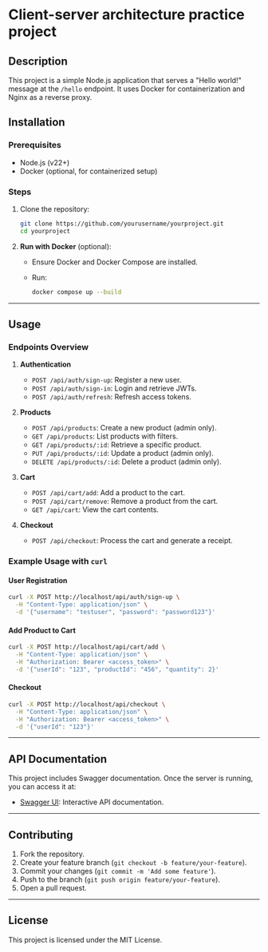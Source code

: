 # Client-server architecture practice project

## Description

This project is a simple Node.js application that serves a "Hello world!" message at the `/hello` endpoint. It uses Docker for containerization and Nginx as a reverse proxy.

## Installation

### Prerequisites

- Node.js (v22+)
- Docker (optional, for containerized setup)

### Steps

1. Clone the repository:

   ```bash
   git clone https://github.com/yourusername/yourproject.git
   cd yourproject
   ```

2. **Run with Docker** (optional):

   - Ensure Docker and Docker Compose are installed.
   - Run:

     ```bash
     docker compose up --build
     ```

---

## Usage

### Endpoints Overview

1. **Authentication**

   - `POST /api/auth/sign-up`: Register a new user.
   - `POST /api/auth/sign-in`: Login and retrieve JWTs.
   - `POST /api/auth/refresh`: Refresh access tokens.

2. **Products**

   - `POST /api/products`: Create a new product (admin only).
   - `GET /api/products`: List products with filters.
   - `GET /api/products/:id`: Retrieve a specific product.
   - `PUT /api/products/:id`: Update a product (admin only).
   - `DELETE /api/products/:id`: Delete a product (admin only).

3. **Cart**

   - `POST /api/cart/add`: Add a product to the cart.
   - `POST /api/cart/remove`: Remove a product from the cart.
   - `GET /api/cart`: View the cart contents.

4. **Checkout**
   - `POST /api/checkout`: Process the cart and generate a receipt.

### Example Usage with `curl`

#### User Registration

```bash
curl -X POST http://localhost/api/auth/sign-up \
  -H "Content-Type: application/json" \
  -d '{"username": "testuser", "password": "password123"}'
```

#### Add Product to Cart

```bash
curl -X POST http://localhost/api/cart/add \
  -H "Content-Type: application/json" \
  -H "Authorization: Bearer <access_token>" \
  -d '{"userId": "123", "productId": "456", "quantity": 2}'
```

#### Checkout

```bash
curl -X POST http://localhost/api/checkout \
  -H "Content-Type: application/json" \
  -H "Authorization: Bearer <access_token>" \
  -d '{"userId": "123"}'
```

---

## API Documentation

This project includes Swagger documentation. Once the server is running, you can access it at:

- [Swagger UI](http://localhost/docs): Interactive API documentation.

---

## Contributing

1. Fork the repository.
2. Create your feature branch (`git checkout -b feature/your-feature`).
3. Commit your changes (`git commit -m 'Add some feature'`).
4. Push to the branch (`git push origin feature/your-feature`).
5. Open a pull request.

---

## License

This project is licensed under the MIT License.
